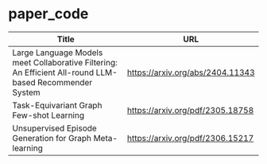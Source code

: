 # paper_code

| Title | URL |
|------|------|
| Large Language Models meet Collaborative Filtering: An Efficient All-round LLM-based Recommender System | https://arxiv.org/abs/2404.11343 |
| Task-Equivariant Graph Few-shot Learning | https://arxiv.org/pdf/2305.18758 |
| Unsupervised Episode Generation for Graph Meta-learning | https://arxiv.org/pdf/2306.15217 |
